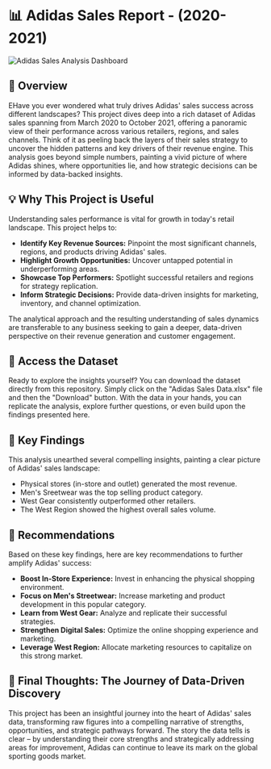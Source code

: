 # 📊 Adidas Sales Report - (2020-2021)

![Adidas Sales Analysis Dashboard](https://github.com/user-attachments/assets/8862ca9c-941e-4fa2-8104-0f4db483f1a9)

## 🧭 Overview

EHave you ever wondered what truly drives Adidas' sales success across different landscapes? This project dives deep into a rich dataset of Adidas sales spanning from March 2020 to October 2021, offering a panoramic view of their performance across various retailers, regions, and sales channels. Think of it as peeling back the layers of their sales strategy to uncover the hidden patterns and key drivers of their revenue engine. This analysis goes beyond simple numbers, painting a vivid picture of where Adidas shines, where opportunities lie, and how strategic decisions can be informed by data-backed insights.

## 💡 Why This Project is Useful

Understanding sales performance is vital for growth in today's retail landscape. This project helps to:
* **Identify Key Revenue Sources:** Pinpoint the most significant channels, regions, and products driving Adidas' sales.
* **Highlight Growth Opportunities:** Uncover untapped potential in underperforming areas.
* **Showcase Top Performers:** Spotlight successful retailers and regions for strategy replication.
* **Inform Strategic Decisions:** Provide data-driven insights for marketing, inventory, and channel optimization.

The analytical approach and the resulting understanding of sales dynamics are transferable to any business seeking to gain a deeper, data-driven perspective on their revenue generation and customer engagement.

## 📂 Access the Dataset

Ready to explore the insights yourself? You can download the dataset directly from this repository. Simply click on the "Adidas Sales Data.xlsx" file and then the "Download" button. With the data in your hands, you can replicate the analysis, explore further questions, or even build upon the findings presented here.

## 📌 Key Findings

This analysis unearthed several compelling insights, painting a clear picture of Adidas' sales landscape:

* Physical stores (in-store and outlet) generated the most revenue.
* Men's Sreetwear was the top selling product category.
* West Gear consistently outperformed other retailers.
* The West Region showed the highest overall sales volume.


## 🚀 Recommendations

Based on these key findings, here are key recommendations to further amplify Adidas' success:
* **Boost In-Store Experience:** Invest in enhancing the physical shopping environment.
* **Focus on Men's Streetwear:** Increase marketing and product development in this popular category.
* **Learn from West Gear:** Analyze and replicate their successful strategies.
* **Strengthen Digital Sales:** Optimize the online shopping experience and marketing.
* **Leverage West Region:** Allocate marketing resources to capitalize on this strong market.

## 🎯 Final Thoughts: The Journey of Data-Driven Discovery

This project has been an insightful journey into the heart of Adidas' sales data, transforming raw figures into a compelling narrative of strengths, opportunities, and strategic pathways forward. The story the data tells is clear – by understanding their core strengths and strategically addressing areas for improvement, Adidas can continue to leave its mark on the global sporting goods market.
